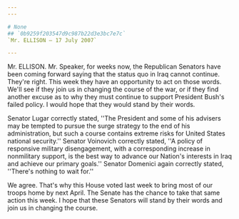 ```yaml
---
---

# None
## `0b9259f203547d9c987b22d3e3bc7e7c`
`Mr. ELLISON — 17 July 2007`

---
```



Mr. ELLISON. Mr. Speaker, for weeks now, the Republican Senators have 
been coming forward saying that the status quo in Iraq cannot continue. 
They're right. This week they have an opportunity to act on those 
words. We'll see if they join us in changing the course of the war, or 
if they find another excuse as to why they must continue to support 
President Bush's failed policy. I would hope that they would stand by 
their words.

Senator Lugar correctly stated, ''The President and some of his 
advisers may be tempted to pursue the surge strategy to the end of his 
administration, but such a course contains extreme risks for United 
States national security.'' Senator Voinovich correctly stated, ''A 
policy of responsive military disengagement, with a corresponding 
increase in nonmilitary support, is the best way to advance our 
Nation's interests in Iraq and achieve our primary goals.'' Senator 
Domenici again correctly stated, ''There's nothing to wait for.''

We agree. That's why this House voted last week to bring most of our 
troops home by next April. The Senate has the chance to take that same 
action this week. I hope that these Senators will stand by their words 
and join us in changing the course.
